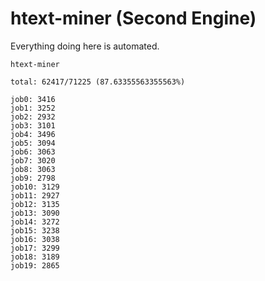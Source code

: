 # htext-miner (Second Engine)

Everything doing here is automated.

```
htext-miner

total: 62417/71225 (87.63355563355563%)

job0: 3416
job1: 3252
job2: 2932
job3: 3101
job4: 3496
job5: 3094
job6: 3063
job7: 3020
job8: 3063
job9: 2798
job10: 3129
job11: 2927
job12: 3135
job13: 3090
job14: 3272
job15: 3238
job16: 3038
job17: 3299
job18: 3189
job19: 2865
```